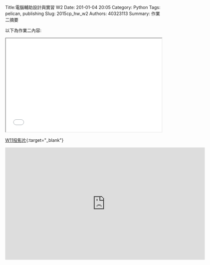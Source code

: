Title:電腦輔助設計與實習  W2
Date: 201-01-04 20:05
Category: Python
Tags: pelican, publishing
Slug: 2015cp_hw_w2
Authors: 40323113
Summary: 作業二摘要

以下為作業二內容:

<iframe src="40323113_cp_w2.html" width="500" height="300"></iframe>

[W11投影片](40323113_cp_w2.html){:target="_blank"}

<iframe width="640" height="360" src="https://www.youtube.com/embed/2CCSDxkqm0c" frameborder="0" allowfullscreen></iframe>
